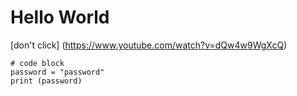 # Hello World

[don't click] (https://www.youtube.com/watch?v=dQw4w9WgXcQ)
```
# code block
password = "password"
print (password)
